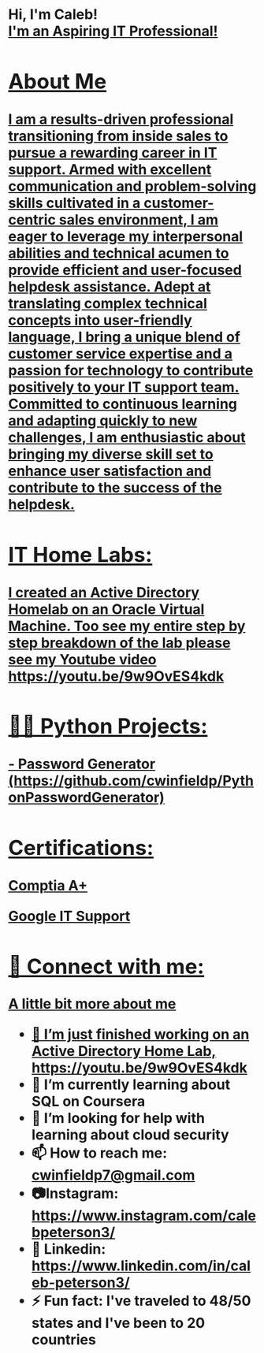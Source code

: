 <h1>Hi, I'm Caleb! <br/><a href="[https://github.com/cwinfieldp]"> I'm an Aspiring IT Professional!

<h2> About Me </h2>
I am a results-driven professional transitioning from inside sales to pursue a rewarding career in IT support. Armed with excellent communication and problem-solving skills cultivated in a customer-centric sales environment, I am eager to leverage my interpersonal abilities and technical acumen to provide efficient and user-focused helpdesk assistance. Adept at translating complex technical concepts into user-friendly language, I bring a unique blend of customer service expertise and a passion for technology to contribute positively to your IT support team. Committed to continuous learning and adapting quickly to new challenges, I am enthusiastic about bringing my diverse skill set to enhance user satisfaction and contribute to the success of the helpdesk.


<h2> IT Home Labs:</h2>
I created an Active Directory Homelab on an Oracle Virtual Machine. Too see my entire step by step breakdown of the lab please see my Youtube video https://youtu.be/9w9OvES4kdk 
<h2>👨‍💻 Python Projects:</h2>
- Password Generator (https://github.com/cwinfieldp/PythonPasswordGenerator)
<h2> Certifications:</h2>
<b> Comptia A+ </b>

<b> Google IT Support </b> 
<h2> 🤳 Connect with me:</h2>



A little bit more about me
- 🔭 I’m just finished working on an Active Directory Home Lab, https://youtu.be/9w9OvES4kdk
- 🌱 I’m currently learning about SQL on Coursera
- 🤔 I’m looking for help with learning about cloud security
- 📫 How to reach me: cwinfieldp7@gmail.com
- 📷Instagram: https://www.instagram.com/calebpeterson3/
- 💼 Linkedin: https://www.linkedin.com/in/caleb-peterson3/
- ⚡ Fun fact: I've traveled to 48/50 states and I've been to 20 countries
